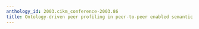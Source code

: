 ```yaml
---
anthology_id: 2003.cikm_conference-2003.86
title: Ontology-driven peer profiling in peer-to-peer enabled semantic web
---
```

